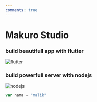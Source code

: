 ```yaml
---
comments: true
---
```


# Makuro Studio


### build beautifull app with flutter
![flutter](http://localhost:8080/assets/img/flutter1.png)

### build powerfull server with nodejs
![nodejs](http://localhost:8080/assets/img/nodejs1.png)

```js
var nama = "malik"
```



